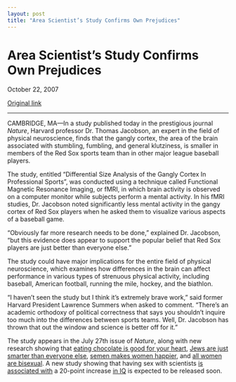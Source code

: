 ```yaml
---
layout: post
title: "Area Scientist’s Study Confirms Own Prejudices"
---
```

Area Scientist’s Study Confirms Own Prejudices
==============================================

October 22, 2007

[Original link](http://www.aaronsw.com/weblog/areascientist)

* * * * *

CAMBRIDGE, MA—In a study published today in the prestigious journal
*Nature*, Harvard professor Dr. Thomas Jacobson, an expert in the field
of physical neuroscience, finds that the gangly cortex, the area of the
brain associated with stumbling, fumbling, and general klutziness, is
smaller in members of the Red Sox sports team than in other major league
baseball players.

The study, entitled “Differential Size Analysis of the Gangly Cortex In
Professional Sports”, was conducted using a technique called Functional
Magnetic Resonance Imaging, or fMRI, in which brain activity is observed
on a computer monitor while subjects perform a mental activity. In his
fMRI studies, Dr. Jacobson noted significantly less mental activity in
the gangy cortex of Red Sox players when he asked them to visualize
various aspects of a baseball game.

“Obviously far more research needs to be done,” explained Dr. Jacobson,
“but this evidence does appear to support the popular belief that Red
Sox players are just better than everyone else.”

The study could have major implications for the entire field of physical
neuroscience, which examines how differences in the brain can affect
performance in various types of strenuous physical activity, including
baseball, American football, running the mile, hockey, and the biathlon.

“I haven’t seen the study but I think it’s extremely brave work,” said
former Harvard President Lawrence Summers when asked to comment.
“There’s an academic orthodoxy of political correctness that says you
shouldn’t inquire too much into the differences between sports teams.
Well, Dr. Jacobson has thrown that out the window and science is better
off for it.”

The study appears in the July 27th issue of *Nature*, along with new
research showing that [eating chocolate is good for your
heart](http://news.bbc.co.uk/2/hi/in_depth/sci_tech/2001/glasgow_2001/1521982.stm),
[Jews are just smarter than everyone
else](http://www.seedmagazine.com/news/2005/12/jews_on_jews_jews_are_great.php),
[semen makes women
happier](http://news.bbc.co.uk/1/hi/health/2067223.stm), and [all women
are
bisexual](http://www.sciencedaily.com/releases/2003/06/030613075252.htm).
A new study showing that having sex with scientists [is associated
with](http://cr.yp.to/postpropter.html) a 20-point increase [in
IQ](http://bactra.org/weblog/523.html) is expected to be released soon.
